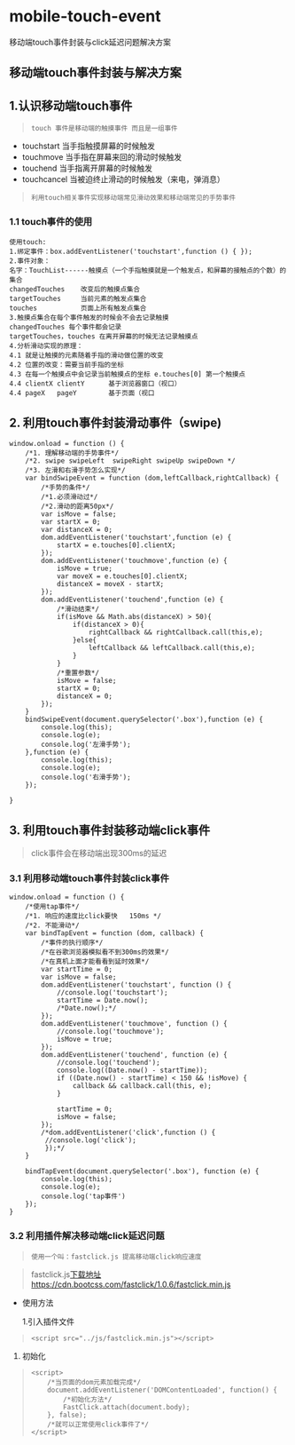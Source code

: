 # mobile-touch-event
移动端touch事件封装与click延迟问题解决方案
## 移动端touch事件封装与解决方案



## 1.认识移动端touch事件

> ```touch 事件是移动端的触摸事件 而且是一组事件
> touch 事件是移动端的触摸事件 而且是一组事件
> ```

- touchstart   当手指触摸屏幕的时候触发
- touchmove    当手指在屏幕来回的滑动时候触发
- touchend     当手指离开屏幕的时候触发
- touchcancel  当被迫终止滑动的时候触发（来电，弹消息）

> ```
> 利用touch相关事件实现移动端常见滑动效果和移动端常见的手势事件
> ```

### 1.1 touch事件的使用

```
使用touch:
1.绑定事件：box.addEventListener('touchstart',function () { });
2.事件对象：
名字：TouchList------触摸点（一个手指触摸就是一个触发点，和屏幕的接触点的个数）的集合
changedTouches    改变后的触摸点集合
targetTouches     当前元素的触发点集合
touches           页面上所有触发点集合
3.触摸点集合在每个事件触发的时候会不会去记录触摸
changedTouches 每个事件都会记录
targetTouches，touches 在离开屏幕的时候无法记录触摸点
4.分析滑动实现的原理：
4.1 就是让触摸的元素随着手指的滑动做位置的改变
4.2 位置的改变：需要当前手指的坐标
4.3 在每一个触摸点中会记录当前触摸点的坐标 e.touches[0] 第一个触摸点
4.4 clientX clientY      基于浏览器窗口（视口）
4.4 pageX   pageY        基于页面（视口
```

## 2. 利用touch事件封装滑动事件（swipe)

```
window.onload = function () {
    /*1. 理解移动端的手势事件*/
    /*2. swipe swipeLeft  swipeRight swipeUp swipeDown */
    /*3. 左滑和右滑手势怎么实现*/
    var bindSwipeEvent = function (dom,leftCallback,rightCallback) {
        /*手势的条件*/
        /*1.必须滑动过*/
        /*2.滑动的距离50px*/
        var isMove = false;
        var startX = 0;
        var distanceX = 0;
        dom.addEventListener('touchstart',function (e) {
            startX = e.touches[0].clientX;
        });
        dom.addEventListener('touchmove',function (e) {
            isMove = true;
            var moveX = e.touches[0].clientX;
            distanceX = moveX - startX;
        });
        dom.addEventListener('touchend',function (e) {
            /*滑动结束*/
            if(isMove && Math.abs(distanceX) > 50){
                if(distanceX > 0){
                    rightCallback && rightCallback.call(this,e);
                }else{
                    leftCallback && leftCallback.call(this,e);
                }
            }
            /*重置参数*/
            isMove = false;
            startX = 0;
            distanceX = 0;
        });
    }
    bindSwipeEvent(document.querySelector('.box'),function (e) {
        console.log(this);
        console.log(e);
        console.log('左滑手势');
    },function (e) {
        console.log(this);
        console.log(e);
        console.log('右滑手势');
    });

}
```

## 3. 利用touch事件封装移动端click事件

> click事件会在移动端出现300ms的延迟

### 3.1  利用移动端touch事件封装click事件

```
window.onload = function () {
    /*使用tap事件*/
    /*1. 响应的速度比click要快   150ms */
    /*2. 不能滑动*/
    var bindTapEvent = function (dom, callback) {
        /*事件的执行顺序*/
        /*在谷歌浏览器模拟看不到300ms的效果*/
        /*在真机上面才能看看到延时效果*/
        var startTime = 0;
        var isMove = false;
        dom.addEventListener('touchstart', function () {
            //console.log('touchstart');
            startTime = Date.now();
            /*Date.now();*/
        });
        dom.addEventListener('touchmove', function () {
            //console.log('touchmove');
            isMove = true;
        });
        dom.addEventListener('touchend', function (e) {
            //console.log('touchend');
            console.log((Date.now() - startTime));
            if ((Date.now() - startTime) < 150 && !isMove) {
                callback && callback.call(this, e);
            }

            startTime = 0;
            isMove = false;
        });
        /*dom.addEventListener('click',function () {
         //console.log('click');
         });*/
    }

    bindTapEvent(document.querySelector('.box'), function (e) {
        console.log(this);
        console.log(e);
        console.log('tap事件')
    });
}
```

### 3.2 利用插件解决移动端click延迟问题

> ```
> 使用一个叫：fastclick.js 提高移动端click响应速度
> ```

> fastclick.js[下载地址](https://cdn.bootcss.com/fastclick/1.0.6/fastclick.min.js) https://cdn.bootcss.com/fastclick/1.0.6/fastclick.min.js

- 使用方法

   1.引入插件文件

> ```
> <script src="../js/fastclick.min.js"></script> 
> ```

1.  初始化

> ```
> <script>
>     /*当页面的dom元素加载完成*/
>     document.addEventListener('DOMContentLoaded', function() {
>         /*初始化方法*/
>         FastClick.attach(document.body);
>     }, false);
>     /*就可以正常使用click事件了*/
> </script>
> ```
